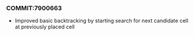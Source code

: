 ### COMMIT:7900663

- Improved basic backtracking by starting search for next candidate cell at previously placed cell
